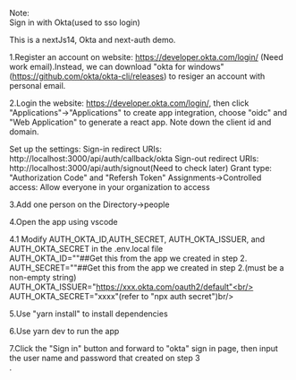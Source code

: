 Note: <br/>
Sign in with Okta(used to sso login)<br/>

This is a nextJs14, Okta and next-auth demo.

1.Register an account on website: https://developer.okta.com/login/ (Need work email).Instead, we can download "okta for windows"(https://github.com/okta/okta-cli/releases) to resiger an account with personal email.<br/>

2.Login the website: https://developer.okta.com/login/, then click "Applications"->"Applications" to create app integration, choose "oidc" and "Web Application" to generate a react app. Note down the client id and domain.<br/>

Set up the settings:
Sign-in redirect URIs: http://localhost:3000/api/auth/callback/okta Sign-out redirect URIs: http://localhost:3000/api/auth/signout(Need to check later) Grant type: "Authorization Code" and "Refersh Token" Assignments->Controlled access: Allow everyone in your organization to access

3.Add one person on the Directory->people<br/>

4.Open the app using vscode<br/>

4.1 Modify AUTH_OKTA_ID,AUTH_SECRET, AUTH_OKTA_ISSUER, and AUTH_OKTA_SECRET in the .env.local file<br/>
AUTH_OKTA_ID=""##Get this from the app we created in step 2.<br/>
AUTH_SECRET=""##Get this from the app we created in step 2.(must be a non-empty string)<br/>
AUTH_OKTA_ISSUER="https://xxx.okta.com/oauth2/default"<br/>
AUTH_OKTA_SECRET="xxxx"(refer to "npx auth secret")br/>

5.Use "yarn install" to install dependencies<br/>

6.Use yarn dev to run the app<br/>

7.Click the "Sign in" button and forward to "okta" sign in page, then input the user name and password that created on step 3<br/>.
